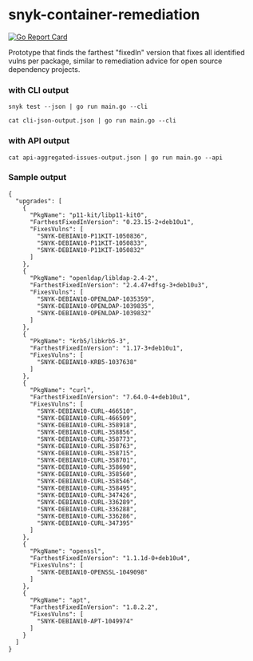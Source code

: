 # snyk-container-remediation
[![Go Report Card](https://goreportcard.com/badge/github.com/snyk-tech-services/snyk-container-remediation)](https://goreportcard.com/report/github.com/snyk-tech-services/snyk-container-remediation)

Prototype that finds the farthest "fixedIn" version that fixes all identified vulns per package,
similar to remediation advice for open source dependency projects.

### with CLI output 
`snyk test --json | go run main.go --cli`

`cat cli-json-output.json | go run main.go --cli`

### with API output 
`cat api-aggregated-issues-output.json | go run main.go --api`

### Sample output
```
{
  "upgrades": [
    {
      "PkgName": "p11-kit/libp11-kit0",
      "FarthestFixedInVersion": "0.23.15-2+deb10u1",
      "FixesVulns": [
        "SNYK-DEBIAN10-P11KIT-1050836",
        "SNYK-DEBIAN10-P11KIT-1050833",
        "SNYK-DEBIAN10-P11KIT-1050832"
      ]
    },
    {
      "PkgName": "openldap/libldap-2.4-2",
      "FarthestFixedInVersion": "2.4.47+dfsg-3+deb10u3",
      "FixesVulns": [
        "SNYK-DEBIAN10-OPENLDAP-1035359",
        "SNYK-DEBIAN10-OPENLDAP-1039835",
        "SNYK-DEBIAN10-OPENLDAP-1039832"
      ]
    },
    {
      "PkgName": "krb5/libkrb5-3",
      "FarthestFixedInVersion": "1.17-3+deb10u1",
      "FixesVulns": [
        "SNYK-DEBIAN10-KRB5-1037638"
      ]
    },
    {
      "PkgName": "curl",
      "FarthestFixedInVersion": "7.64.0-4+deb10u1",
      "FixesVulns": [
        "SNYK-DEBIAN10-CURL-466510",
        "SNYK-DEBIAN10-CURL-466509",
        "SNYK-DEBIAN10-CURL-358918",
        "SNYK-DEBIAN10-CURL-358856",
        "SNYK-DEBIAN10-CURL-358773",
        "SNYK-DEBIAN10-CURL-358763",
        "SNYK-DEBIAN10-CURL-358715",
        "SNYK-DEBIAN10-CURL-358701",
        "SNYK-DEBIAN10-CURL-358690",
        "SNYK-DEBIAN10-CURL-358560",
        "SNYK-DEBIAN10-CURL-358546",
        "SNYK-DEBIAN10-CURL-358495",
        "SNYK-DEBIAN10-CURL-347426",
        "SNYK-DEBIAN10-CURL-336289",
        "SNYK-DEBIAN10-CURL-336288",
        "SNYK-DEBIAN10-CURL-336286",
        "SNYK-DEBIAN10-CURL-347395"
      ]
    },
    {
      "PkgName": "openssl",
      "FarthestFixedInVersion": "1.1.1d-0+deb10u4",
      "FixesVulns": [
        "SNYK-DEBIAN10-OPENSSL-1049098"
      ]
    },
    {
      "PkgName": "apt",
      "FarthestFixedInVersion": "1.8.2.2",
      "FixesVulns": [
        "SNYK-DEBIAN10-APT-1049974"
      ]
    }
  ]
}
```
